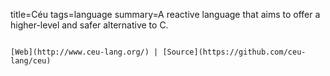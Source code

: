 title=Céu
tags=language
summary=A reactive language that aims to offer a higher-level and safer alternative to C.
~~~~~~

[Web](http://www.ceu-lang.org/) | [Source](https://github.com/ceu-lang/ceu) 
